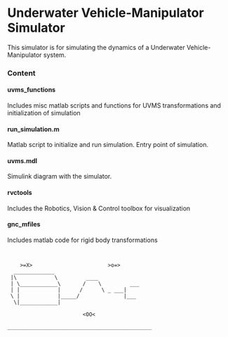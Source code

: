 Underwater Vehicle-Manipulator Simulator
======================================



This simulator is for simulating the dynamics of a Underwater Vehicle-Manipulator system.


### Content

#### uvms_functions
Includes misc matlab scripts and functions for UVMS transformations and initialization of simulation

#### run_simulation.m
Matlab script to initialize and run simulation. Entry point of simulation.

#### uvms.mdl
Simulink diagram with the simulator.

#### rvctools
Includes the Robotics, Vision & Control toolbox for visualization 

#### gnc_mfiles
Includes matlab code for rigid body transformations



~~~´\/`~~~´\/`~~~´\/`~~~´\/`~~~´\/`~~~´\/`~~~~


   	>=X>						>o=>
  _____________
 |\            \         ____
 | \____________\       /    \	       ___
 | |            |      /      \ _ ___|
 \ |            |_____/              |___
  \|____________|				  

						<OO<

______________________________________________



